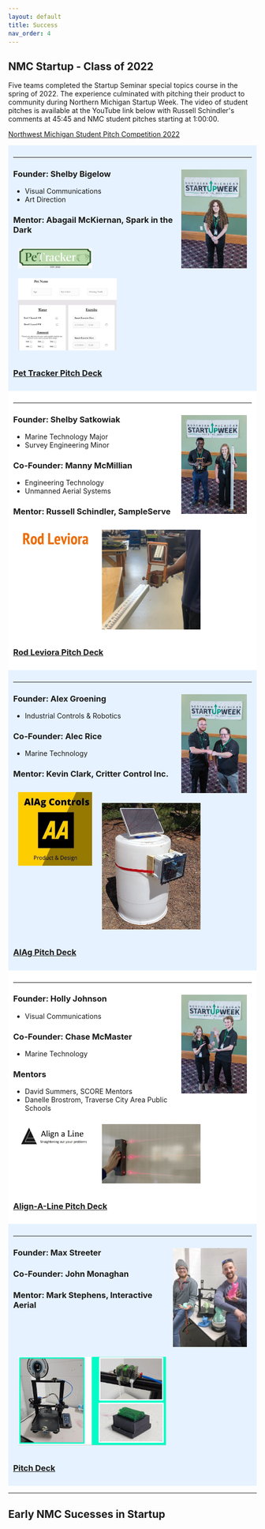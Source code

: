 ```yaml
---
layout: default
title: Success
nav_order: 4
---
```


## NMC Startup - Class of 2022

Five teams completed the Startup Seminar special topics course in the spring of 2022. The experience culminated with pitching their product to community during Northern Michigan Startup Week. The video of student pitches is available at the YouTube link below with Russell Schindler's comments at 45:45 and NMC student pitches starting at 1:00:00.

[Northwest Michigan Student Pitch Competition 2022](https://www.youtube.com/watch?v=71eK3BvdX7M&ab_channel=TCNewTech)


<div style="background:#e6f2ff;padding:10px">
<!-- team A -->
<hr>
<img alt="team A image" style="float:right;width:auto;height:200px;padding:10px;" src="assets/success/2022/teamA/teamA.jpg" >

<h3>Founder: Shelby Bigelow</h3>
<ul>
<li>Visual Communications</li> 
<li>Art Direction</li>
</ul> 
<h3>Mentor: Abagail McKiernan, Spark in the Dark</h3>

<img alt="team A logo" style="float:left;width:150px;height:auto;padding:10px;" src="assets/success/2022/teamA/teamAlogo.jpg" >

<img alt="team A product" style="margin:auto;width:200px;height:auto;padding:10px;" src="assets/success/2022/teamA/teamAproduct.jpg" >

<a href="assets/success/2022/teamA/teamA_pitch.pdf"><h3>Pet Tracker Pitch Deck</h3></a>
</div>


<div style="background:#ffffff;padding:10px">
<!-- team B -->
<hr>
<img alt="team B image" style="float:right;width:auto;height:200px;padding:10px;" src="assets/success/2022/teamB/teamB.jpg" >

<h3>Founder: Shelby Satkowiak</h3>
<ul>
<li>Marine Technology Major</li>
<li>Survey Engineering Minor</li>
</ul>
<h3>Co-Founder: Manny McMillian</h3>
<ul>
<li>Engineering Technology</li>
<li>Unmanned Aerial Systems</li>
</ul>

<h3>Mentor: Russell Schindler, SampleServe</h3>

<img alt="team B logo" style="float:left;width:150px;height:auto;padding:10px;" src="assets/success/2022/teamB/teamBlogo.jpg" >

<img alt="team B product" style="margin:auto;width:200px;height:auto;padding:10px;" src="assets/success/2022/teamB/teamBproduct.jpg" >

<a href="assets/success/2022/teamB/teamB_pitch.pdf"><h3>Rod Leviora Pitch Deck</h3></a>
</div>

<div style="background:#e6f2ff;padding:10px">
<!-- team C -->
<hr>
<img alt="team C image" style="float:right;width:auto;height:200px;padding:10px;" src="assets/success/2022/teamC/teamC.jpg" >

<h3>Founder: Alex Groening</h3>
<ul>
<li>Industrial Controls & Robotics</li>
</ul>
<h3>Co-Founder: Alec Rice</h3>
<ul>
<li>Marine Technology</li>
</ul>

<h3>Mentor: Kevin Clark, Critter Control Inc.</h3>

<img alt="team C logo" style="float:left;width:150px;height:auto;padding:10px;" src="assets/success/2022/teamC/teamClogo.jpg" >

<img alt="team C product" style="margin:auto;width:200px;height:auto;padding:10px;" src="assets/success/2022/teamC/teamCproduct.jpg" >

<a href="assets/success/2022/teamC/teamC_pitch.pdf"><h3>AlAg Pitch Deck</h3></a>
</div>

<div style="background:#ffffff;padding:10px">
<!-- team D -->
<hr>
<img alt="team D image" style="float:right;width:auto;height:200px;padding:10px;" src="assets/success/2022/teamD/teamD.jpg" >

<h3>Founder: Holly Johnson</h3>
<ul>
<li>Visual Communications</li>
</ul>
<h3>Co-Founder: Chase McMaster</h3>
<ul>
<li>Marine Technology</li>
</ul>

<h3>Mentors</h3>
<ul>
<li>David Summers, SCORE Mentors</li>
<li>Danelle Brostrom, Traverse City Area Public Schools</li>
</ul>

<img alt="team D logo" style="float:left;width:150px;height:auto;padding:10px;" src="assets/success/2022/teamD/teamDlogo.jpg" >

<img alt="team D product" style="margin:auto;width:200px;height:auto;padding:10px;" src="assets/success/2022/teamD/teamDproduct.jpg" >

<a href="assets/success/2022/teamD/teamD_pitch.pdf"><h3>Align-A-Line Pitch Deck</h3></a>
</div>

<div style="background:#e6f2ff;padding:10px">
<!-- team E -->
<hr>
<img alt="team E image" style="float:right;width:auto;height:200px;padding:10px;" src="assets/success/2022/teamE/teamE.jpg" >

<h3>Founder: Max Streeter</h3>
<h3>Co-Founder: John Monaghan</h3>

<h3>Mentor: Mark Stephens, Interactive Aerial</h3>

<!--
<img alt="team E logo" style="float:left;width:100;height:auto;padding:10px;" src="assets/success/2022/teamE/teamElogo.jpg" >
-->

<img alt="team E product" style="margin:auto;width:300px;height:auto;padding:10px;" src="assets/success/2022/teamE/teamEproduct.jpg" >

<a href="assets/success/2022/teamE/teamE_pitch.pdf"><h3>Pitch Deck</h3></a>
</div>

---


## Early NMC Sucesses in Startup


<!--
### Derek Smith - Naveego -> Aunalytics -> AWS
image of derek at tccode
history
- CIT Developer
- tccodes
- leadr  

### Interactive Aerial - Chris Schmidt, Justin Bensen, Pierce Thomas 
Makerspace history, scale up north, exit

### Hybrid Robotics - Matt Goddard, Aaron Bottkey, Ryan Matter
Prototype in makers, TCNewTech winnner, Recognized during STartup WEek

video NMC - Our Early Startups
https://www.youtube.com/watch?v=SoatUiGvH1E&list=PLMdErdlfK4GYFlPe0ztt65bBFgW_kFXXe&index=2&ab_channel=piRoverBuildswithK2
-->